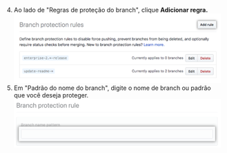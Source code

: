 4. Ao lado de "Regras de proteção do branch", clique **Adicionar regra.** ![Botão de adicionar regra de proteção do branch](/assets/images/help/branches/add-branch-protection-rule.png)
5. Em "Padrão do nome do branch", digite o nome de branch ou padrão que você deseja proteger. ![Campo regra do branch ](/assets/images/help/branches/specify-branch-protection-rule.png)
